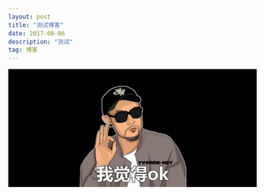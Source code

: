 ```yaml
---
layout: post
title: "测试博客"
date: 2017-08-06 
description: "测试"
tag: 博客 
---   
```


<div align="left"><img src="/images/posts/2017-08-06/ok.png"/></div>